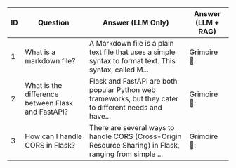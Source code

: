 | ID | Question | Answer (LLM Only) | Answer (LLM + RAG) |
|----|----------|------------------|-------------------|
| 1 | What is a markdown file? | A Markdown file is a plain text file that uses a simple syntax to format text. This syntax, called M... | Grimoire 🔮: |
| 2 | What is the difference between Flask and FastAPI? | Flask and FastAPI are both popular Python web frameworks, but they cater to different needs and have... | Grimoire 🔮: |
| 3 | How can I handle CORS in Flask? | There are several ways to handle CORS (Cross-Origin Resource Sharing) in Flask, ranging from simple ... | Grimoire 🔮: |